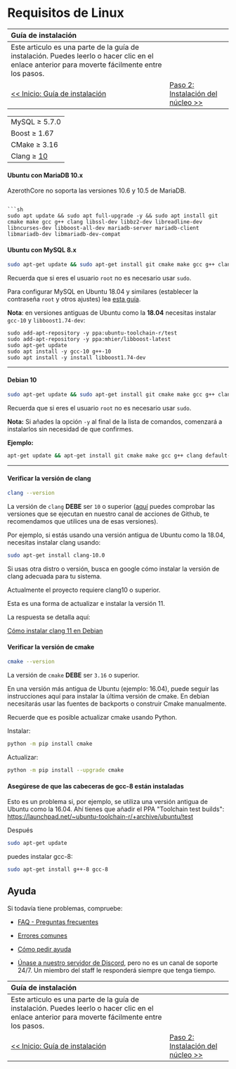 # Requisitos de Linux

| Guía de instalación | |
| :- | :- |
| Este articulo es una parte de la guía de instalación. Puedes leerlo o hacer clic en el enlace anterior para moverte fácilmente entre los pasos. |
| [<< Inicio: Guía de instalación](installation.md) | [Paso 2: Instalación del núcleo >>](core-installation.md) |

| |
| :- |
| MySQL ≥ 5.7.0 |
| Boost ≥ 1.67 |
| CMake ≥ 3.16 |
| Clang ≥ [10](https://github.com/azerothcore/azerothcore-wotlk/actions?query=workflow%3Acore-build) |

#### Ubuntu con MariaDB 10.x

AzerothCore no soporta las versiones 10.6 y 10.5 de MariaDB.
```

```sh
sudo apt update && sudo apt full-upgrade -y && sudo apt install git cmake make gcc g++ clang libssl-dev libbz2-dev libreadline-dev libncurses-dev libboost-all-dev mariadb-server mariadb-client libmariadb-dev libmariadb-dev-compat
```

#### Ubuntu con MySQL 8.x

```sh
sudo apt-get update && sudo apt-get install git cmake make gcc g++ clang libmysqlclient-dev libssl-dev libbz2-dev libreadline-dev libncurses-dev mysql-server libboost-all-dev
```

Recuerda que si eres el usuario `root` no es necesario usar `sudo`.

Para configurar MySQL en Ubuntu 18.04 y similares (establecer la contraseña `root` y otros ajustes) lea [esta guía](https://www.digitalocean.com/community/tutorials/how-to-install-mysql-on-ubuntu-18-04).

**Nota**: en versiones antiguas de Ubuntu como la **18.04** necesitas instalar `gcc-10` y `libboost1.74-dev`:

```
sudo add-apt-repository -y ppa:ubuntu-toolchain-r/test
sudo add-apt-repository -y ppa:mhier/libboost-latest
sudo apt-get update
sudo apt install -y gcc-10 g++-10
sudo apt install -y install libboost1.74-dev
```

--- 

#### Debian 10

```sh
sudo apt-get update && sudo apt-get install git cmake make gcc g++ clang default-libmysqlclient-dev libssl-dev libbz2-dev libreadline-dev libncurses-dev mariadb-server libboost-all-dev
```

Recuerda que si eres el usuario `root` no es necesario usar `sudo`.

**Nota:** Si añades la opción `-y` al final de la lista de comandos, comenzará a instalarlos sin necesidad de que confirmes.

**Ejemplo:**

```sh
apt-get update && apt-get install git cmake make gcc g++ clang default-libmysqlclient-dev libssl-dev libbz2-dev libreadline-dev libncurses-dev mariadb-server libboost-all-dev -y
```

--- 

#### Verificar la versión de clang

```sh
clang --version
```

La versión de `clang` **DEBE** ser `10` o superior ([aquí](https://github.com/azerothcore/azerothcore-wotlk/actions?query=workflow%3Acore-build) puedes comprobar las versiones que se ejecutan en nuestro canal de acciones de Github, te recomendamos que utilices una de esas versiones).

Por ejemplo, si estás usando una versión antigua de Ubuntu como la 18.04, necesitas instalar clang usando:

```sh
sudo apt-get install clang-10.0
```

Si usas otra distro o versión, busca en google cómo instalar la versión de clang adecuada para tu sistema.

Actualmente el proyecto requiere clang10 o superior.

Esta es una forma de actualizar e instalar la versión 11.

La respuesta se detalla aquí:

[Cómo instalar clang 11 en Debian](https://stackoverflow.com/questions/66223241/how-to-install-clang-11-on-debian)

#### Verificar la versión de cmake

```sh
cmake --version
```

La versión de `cmake` **DEBE** ser `3.16` o superior.

En una versión más antigua de Ubuntu (ejemplo: 16.04), puede seguir las instrucciones aquí para instalar la última versión de cmake. En debian necesitarás usar las fuentes de backports o construir Cmake manualmente.

Recuerde que es posible actualizar cmake usando Python.

Instalar:

```sh
python -m pip install cmake
```

Actualizar:

```sh
python -m pip install --upgrade cmake
```

#### Asegúrese de que las cabeceras de gcc-8 están instaladas

Esto es un problema si, por ejemplo, se utiliza una versión antigua de Ubuntu como la 16.04. Ahí tienes que añadir el PPA "Toolchain test builds":
https://launchpad.net/~ubuntu-toolchain-r/+archive/ubuntu/test

Después

```sh
sudo apt-get update
```

puedes instalar gcc-8: 

```sh
sudo apt-get install g++-8 gcc-8
```

## Ayuda

Si todavía tiene problemas, compruebe:

* [FAQ - Preguntas frecuentes](faq.md)

* [Errores comunes](common-errors.md)

* [Cómo pedir ayuda](how-to-ask-for-help.md)

* [Únase a nuestro servidor de Discord](https://discord.gg/gkt4y2x), pero no es un canal de soporte 24/7. Un miembro del staff le responderá siempre que tenga tiempo.

| Guía de instalación | |
| :- | :- |
| Este articulo es una parte de la guía de instalación. Puedes leerlo o hacer clic en el enlace anterior para moverte fácilmente entre los pasos. |
| [<< Inicio: Guía de instalación](installation.md) | [Paso 2: Instalación del núcleo >>](core-installation.md) |
